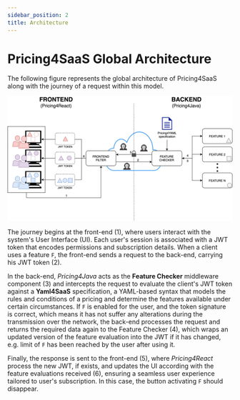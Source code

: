```yaml
---
sidebar_position: 2
title: Architecture
---
```


# Pricing4SaaS Global Architecture

The following figure represents the global architecture of Pricing4SaaS along with the journey of a request within this model.

![Pricing4SaaS Architecture](../../static/img/architecture.png)

The journey begins at the front-end (1), where users interact with the system's User Interface (UI). Each user's session is associated with a JWT token that encodes permissions and subscription details. When a client uses a feature `F`, the front-end sends a request to the back-end, carrying his JWT token (2). 

In the back-end, *Pricing4Java* acts as the **Feature Checker** middleware component (3) and intercepts the request to evaluate the client's JWT token against a **Yaml4SaaS** specification, a YAML-based syntax that models the rules and conditions of a pricing and determine the features available under certain circumstances. If `F` is enabled for the user, and the token signature is correct, which means it has not suffer any alterations during the transmission over the network, the back-end processes the request and returns the required data again to the Feature Checker (4), which wraps an updated version of the feature evaluation into the JWT if it has changed, e.g. limit of `F` has been reached by the user after using it. 

Finally, the response is sent to the front-end (5), where *Pricing4React* process the new JWT, if exists, and updates the UI according with the feature evaluations received (6), ensuring a seamless user experience tailored to user's subscription. In this case, the button activating `F` should disappear.